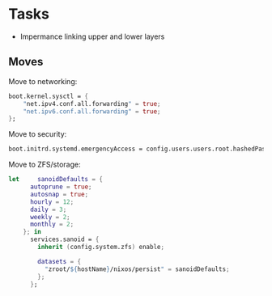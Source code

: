 # Tasks

- Impermance linking upper and lower layers

## Moves

Move to networking:

```nix
boot.kernel.sysctl = {
    "net.ipv4.conf.all.forwarding" = true;
    "net.ipv6.conf.all.forwarding" = true;
};
```

Move to security:

```nix
boot.initrd.systemd.emergencyAccess = config.users.users.root.hashedPassword;
```

Move to ZFS/storage:

```nix
let     sanoidDefaults = {
      autoprune = true;
      autosnap = true;
      hourly = 12;
      daily = 3;
      weekly = 2;
      monthly = 2;
    }; in
      services.sanoid = {
        inherit (config.system.zfs) enable;

        datasets = {
          "zroot/${hostName}/nixos/persist" = sanoidDefaults;
        };
      };
```
